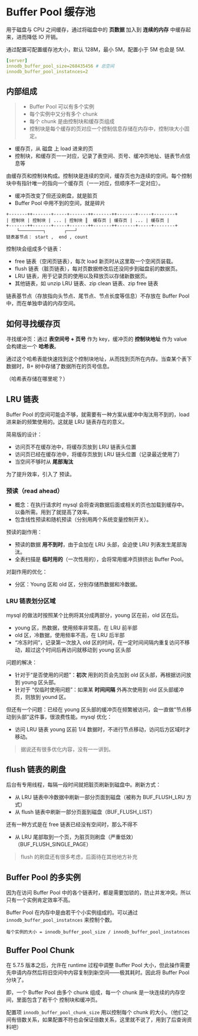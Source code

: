 # Buffer Pool 缓存池

用于磁盘与 CPU 之间缓存，通过将磁盘中的 **页数据** 加入到 **连续的内存** 中缓存起来，进而降低 IO 开销。

通过配置可配置缓存池大小，默认 128M，最小 5M，配置小于 5M 也会是 5M.

```yaml
[server]
innodb_buffer_pool_size=268435456 # 总空间
innodb_buffer_pool_instatnces=2
```

## 内部组成

> - Buffer Pool 可以有多个实例
> - 每个实例中又分有多个 chunk
> - 每个 chunk 是由控制块和缓存页组成
> - 控制块是每个缓存的页对应一个控制信息存储在内存中，控制块大小固定。

- 缓存页，从 磁盘 上 load 进来的页
- 控制块，和缓存页一一对应，记录了表空间、页号、缓冲页地址、链表节点信息等

由缓存页和控制块构成。控制块是连续的空间，缓存页也为连续的空间。每个控制块中有指针唯一的指向一个缓存页（一一对应，但顺序不一定对应）。

- 缓冲页改变了但还没刷盘，就是脏页
- Buffer Pool 中用不到的空间，就是碎片

```
+-------++-------+-----+-------++-------++-------+-----+--------+
| 控制块 | 控制块 | ... | 控制块 ║  缓存页 | 缓存页 | ... | 缓存页 |
+-------++-------+-----+-------++-------++-------+-----+--------+
    └─────────┐       ┌───┘
链表基节点： start ,  end , count
```

控制块会组成多个链表：

- free 链表（空闲页链表），每次 load 新页时从这里取一个空闲页装载。
- flush 链表（脏页链表），每对页数据修改后还没同步到磁盘前的数据页。
- LRU 链表，用于记录页的使用以及释放页以存储新数据页。
- 其他链表，如 unzip LRU 链表、zip clean 链表、zip free 链表

链表基节点（存放指向头节点、尾节点、节点长度等信息）不存放在 Buffer Pool 中，而在单独申请的内存空间。

## 如何寻找缓存页

寻找缓冲页：通过 **表空间号 + 页号** 作为 key，缓冲页的 **控制块地址** 作为 value 会构建出一个 **哈希表**。

通过这个哈希表能快速找到这个控制块地址，从而找到页所在内存。当查某个表下数据时，B+ 树中存储了数据所在的页号信息。

（哈希表存储在哪里呢？）

## LRU 链表

Buffer Pool 的空间可能会不够，就需要有一种方案从缓冲中淘汰用不到的，load 进来新的频繁使用的。这就是 LRU 链表存在的意义。

简易版的设计：

- 访问页不在缓存池中，将缓存页放到 LRU 链表头位置
- 访问页已经在缓存池中，将缓存页放到 LRU 链头位置（记录最近使用了）
- 当空间不够时从 **尾部淘汰**

为了提升效率，引入了 预读。

### 预读（read ahead）

- 概念：在执行请求时 mysql 会将查询数据后面或相关的页也加载到缓存中。以备所需。用到了就提高了效率。
- 包含线性预读和随机预读（分别用两个系统变量控制开关）。


预读的副作用：

- 预读的数据 **用不到时**，由于会加在 LRU 头部，会迫使 LRU 列表发生尾部淘汰。
- 全表扫描是 **临时用的**（一次性用的），会将常用缓冲页排挤出 Buffer Pool。

对副作用的优化：

- 分区：Young 区和 old 区，分别存储热数据和冷数据。

### LRU 链表划分区域

mysql 的做法时按照某个比例将其分成两部分，young 区在前，old 区在后。

- young 区，热数据，使用频率非常高，在 LRU 前半部
- old 区，冷数据，使用频率不高，在 LRU 后半部
- “冷冻时间”，记录第一次放入 old 区的时间，在一定时间间隔内重复访问不移动，超过这个时间后再访问就移动到 young 区头部

问题的解决：

- 针对于“是否使用的问题”：**初次** 用到的页会先加到 old 区头部，再根据访问放到 young 区头部。
- 针对于 “仅临时使用问题”：如果某 **时间间隔** 外再次使用到 old 区头部缓冲页，则放到 yound 区。

但还有一个问题：已经在 young 区头部的缓冲页在频繁被访问，会一直做“节点移动到头部”这件事，很浪费性能。mysql 优化：

- 访问 LRU 链表 young 区前 1/4 数据时，不进行节点移动，访问后方区域时才移动。

> 据说还有很多优化内容，没有一一讲到。

## flush 链表的刷盘

后台有专用线程，每隔一段时间就把脏页刷新到磁盘中。刷新方式：

- 从 LRU 链表中冷数据中刷新一部分页面到磁盘（被称为 BUF_FLUSH_LRU 方式）
- 从 flush 链表中刷新一部分页面到磁盘（BUF_FLUSH_LIST）

还有一种方式是在 free 链表已经没有空间时，那么不得不

- 从 LRU 尾部取到一个页，为脏页则刷盘（严重低效）（BUF_FLUSH_SINGLE_PAGE）

> flush 的刷盘还有很多考虑，后面待在其他地方补充

## Buffer Pool 的多实例

因为在访问 Buffer Pool 中的各个链表时，都是需要加锁的，防止并发冲突。所以只有一个实例肯定效率不高。

Buffer Pool 在内存中是由若干个小实例组成的。可以通过 `innodb_buffer_pool_instatnces` 来控制个数。

```
每个实例的大小 = innodb_buffer_pool_size / innodb_buffer_pool_instatnces
```

## Buffer Pool Chunk

在 5.7.5 版本之后，允许在 runtime 过程中调整 Buffer Pool 大小，但此操作需要先申请内存然后将旧空间中内容复制到新空间——极其耗时。因此将 Buffer Pool 分块了。

即，一个 Buffer Pool 由多个 chunk 组成，每一个 chunk 是一块连续的内存空间，里面包含了若干个 控制块和缓冲页。

配置项 `innodb_buffer_pool_chunk_size` 用以控制每个 chunk 的大小。（他们之间有倍数关系，如果配置不符也会保证倍数关系，这里就不说了，用到了后查询资料吧）
